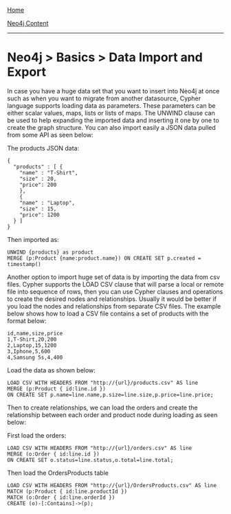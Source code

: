 [Home](../../index.md)

[Neo4j Content](../Neo4j.md)
___

# Neo4j > Basics > Data Import and Export

In case you have a huge data set that you want to insert into Neo4j at once such as when you want to migrate from another datasource, Cypher language supports loading data as parameters. These parameters can be either scalar values, maps, lists or lists of maps. The UNWIND clause can be used to help expanding the imported data and inserting it one by one to create the graph structure. You can also import easily a JSON data pulled from some API as seen below:


The products JSON data:

````
{
  "products" : [ {
    "name" : "T-Shirt",
    "size" : 20,
    "price": 200 
    },
    {
    "name" : "Laptop",
    "size" : 15,
    "price": 1200 
  } ]
}
````

Then imported as:

````
UNWIND {products} as product
MERGE (p:Product {name:product.name}) ON CREATE SET p.created = timestamp()
````


Another option to import huge set of data is by importing the data from csv files. Cypher supports the LOAD CSV clause that will parse a local or remote file into sequence of rows, then you can use Cypher clauses and operations to create the desired nodes and relationships. Usually it would be better if you load the nodes and relationships from separate CSV files. The example below shows how to load a CSV file contains a set of products with the format below:

````
id,name,size,price
1,T-Shirt,20,200
2,Laptop,15,1200
3,Iphone,5,600
4,Samsung 5s,4,400
````

Load the data as shown below:


````
LOAD CSV WITH HEADERS FROM "http://{url}/products.csv" AS line
MERGE (p:Product { id:line.id })
ON CREATE SET p.name=line.name,p.size=line.size,p.price=line.price;
````

Then to create relationships, we can load the orders and create the relationship between each order and product node during loading as seen below:

First load the orders:

````
LOAD CSV WITH HEADERS FROM "http://{url}/orders.csv" AS line
MERGE (o:Order { id:line.id })
ON CREATE SET o.status=line.status,o.total=line.total;
````

Then load the OrdersProducts table

````
LOAD CSV WITH HEADERS FROM "http://{url}/OrdersProducts.csv" AS line
MATCH (p:Product { id:line.productId })
MATCH (o:Order { id:line.orderId })
CREATE (o)-[:Contains]->(p);
````